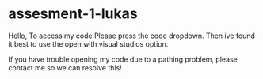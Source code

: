 # assesment-1-lukas
Hello, To access my code Please press the code dropdown.
Then ive found it best to use the open with visual studios option.

If you have trouble opening my code due to a pathing problem, please contact me so we can resolve this!

